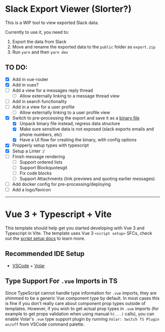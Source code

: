 # Slack Export Viewer (Slorter?)

This is a WIP tool to view exported Slack data.

Currently to use it, you need to:
1. Export the data from Slack
2. Move and rename the exported data to the `public` folder as `export.zip`
3. Run `yarn` and then `yarn dev`

## TO DO:

- [x] Add in vue-router
- [x] Add in vuex?
- [ ] Add a view for a messages reply thread
  - [ ] Allow externally linking to a message thread view
- [ ] Add in search functionality
- [ ] Add in a view for a user profile
  - [ ] Allow externally linking to a user profile view
- [x] Switch to pre-processing the export and save it as a [binary file](https://github.com/sitegui/js-binary)
  - [x] Unpack binary file instead, regress data structure
  - [x] Make sure sensitive data is not exposed (slack exports emails and phone numbers, etc)
  - [x] Have a UI flow for creating the binary, with config options
- [x] Propperly setup types with typescript
- [x] Setup a Linter :/
- [ ] Finish message rendering
  - [ ] Support ordered lists
  - [ ] Support Blockquotesgit 
  - [ ] Fix code blocks
  - [ ] Support Attachments (link previews and quoting earlier messages)
- [ ] Add docker config for pre-processing/deploying
- [ ] Add a logo/favicon

---

# Vue 3 + Typescript + Vite

This template should help get you started developing with Vue 3 and Typescript in Vite. The template uses Vue 3 `<script setup>` SFCs, check out the [script setup docs](https://v3.vuejs.org/api/sfc-script-setup.html#sfc-script-setup) to learn more.

## Recommended IDE Setup

- [VSCode](https://code.visualstudio.com/) + [Volar](https://marketplace.visualstudio.com/items?itemName=johnsoncodehk.volar)

## Type Support For `.vue` Imports in TS

Since TypeScript cannot handle type information for `.vue` imports, they are shimmed to be a generic Vue component type by default. In most cases this is fine if you don't really care about component prop types outside of templates. However, if you wish to get actual prop types in `.vue` imports (for example to get props validation when using manual `h(...)` calls), you can enable Volar's `.vue` type support plugin by running `Volar: Switch TS Plugin on/off` from VSCode command palette.
